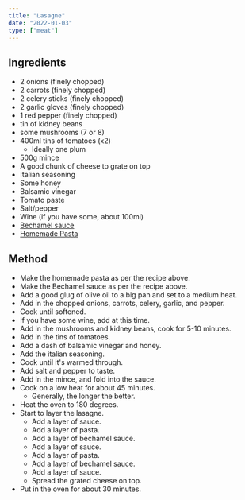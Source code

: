 ```yaml
---
title: "Lasagne"
date: "2022-01-03"
type: ["meat"]
---
```


## Ingredients

- 2 onions (finely chopped)
- 2 carrots (finely chopped)
- 2 celery sticks (finely chopped)
- 2 garlic gloves (finely chopped)
- 1 red pepper (finely chopped)
- tin of kidney beans
- some mushrooms (7 or 8)
- 400ml tins of tomatoes (x2)
  - Ideally one plum
- 500g mince
- A good chunk of cheese to grate on top
- Italian seasoning
- Some honey
- Balsamic vinegar
- Tomato paste
- Salt/pepper
- Wine (if you have some, about 100ml)
- [Bechamel sauce](/recipes/bechamel-sauce)
- [Homemade Pasta](/recipes/spaghetti)

## Method

- Make the homemade pasta as per the recipe above.
- Make the Bechamel sauce as per the recipe above.
- Add a good glug of olive oil to a big pan and set to a medium heat.
- Add in the chopped onions, carrots, celery, garlic, and pepper.
- Cook until softened.
- If you have some wine, add at this time.
- Add in the mushrooms and kidney beans, cook for 5-10 minutes.
- Add in the tins of tomatoes.
- Add a dash of balsamic vinegar and honey.
- Add the italian seasoning.
- Cook until it's warmed through.
- Add salt and pepper to taste.
- Add in the mince, and fold into the sauce.
- Cook on a low heat for about 45 minutes.
  - Generally, the longer the better.
- Heat the oven to 180 degrees.
- Start to layer the lasagne.
  - Add a layer of sauce.
  - Add a layer of pasta.
  - Add a layer of bechamel sauce.
  - Add a layer of sauce.
  - Add a layer of pasta.
  - Add a layer of bechamel sauce.
  - Add a layer of sauce.
  - Spread the grated cheese on top.
- Put in the oven for about 30 minutes.
